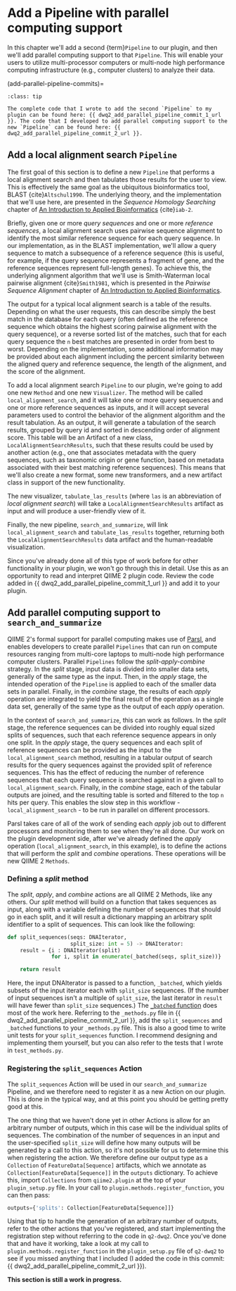 # Add a Pipeline with parallel computing support

In this chapter we'll add a second {term}`Pipeline` to our plugin, and then we'll add parallel computing support to that `Pipeline`.
This will enable your users to utilize multi-processor computers or multi-node high performance computing infrastructure (e.g., computer clusters) to analyze their data.

(add-parallel-pipeline-commits)=
```{admonition} tl;dr
:class: tip

The complete code that I wrote to add the second `Pipeline` to my plugin can be found here: {{ dwq2_add_parallel_pipeline_commit_1_url }}. The code that I developed to add parallel computing support to the new `Pipeline` can be found here: {{ dwq2_add_parallel_pipeline_commit_2_url }}.
```

## Add a local alignment search `Pipeline`

The first goal of this section is to define a new `Pipeline` that performs a local alignment search and then tabulates those results for the user to view.
This is effectively the same goal as the ubiquitous bioinformatics tool, BLAST {cite}`Altschul1990`.
The underlying theory, and the implementation that we'll use here, are presented in the *Sequence Homology Searching* chapter of [An Introduction to Applied Bioinformatics](https://readIAB.org) {cite}`iab-2`.

Briefly, given one or more *query sequences* and one or more *reference sequences*, a local alignment search uses pairwise sequence alignment to identify the most similar reference sequence for each query sequence.
In our implementation, as in the BLAST implementation, we'll allow a query sequence to match a subsequence of a reference sequence (this is useful, for example, if the query sequence represents a fragment of gene, and the reference sequences represent full-length genes).
To achieve this, the underlying alignment algorithm that we'll use is Smith-Waterman local pairwise alignment {cite}`Smith1981`, which is presented in the *Pairwise Sequence Alignment* chapter of [An Introduction to Applied Bioinformatics](https://readIAB.org).

The output for a typical local alignment search is a table of the results.
Depending on what the user requests, this can describe simply the best match in the database for each query (often defined as the reference sequence which obtains the highest scoring pairwise alignment with the query sequence), or a reverse sorted list of the matches, such that for each query sequence the `n` best matches are presented in order from best to worst.
Depending on the implementation, some additional information may be provided about each alignment including the percent similarity between the aligned query and reference sequence, the length of the alignment, and the score of the alignment.

To add a local alignment search `Pipeline` to our plugin, we're going to add one new `Method` and one new `Visualizer`.
The method will be called `local_alignment_search`, and it will take one or more query sequences and one or more reference sequences as inputs, and it will accept several parameters used to control the behavior of the alignment algorithm and the result tabulation.
As an output, it will generate a tabulation of the search results, grouped by query id and sorted in descending order of alignment score.
This table will be an Artifact of a new class, `LocalAlignmentSearchResults`, such that these results could be used by another action (e.g., one that associates metadata with the query sequences, such as taxonomic origin or gene function, based on metadata associated with their best matching reference sequences).
This means that we'll also create a new format, some new transformers, and a new artifact class in support of the new functionality.

The new visualizer, `tabulate_las_results` (where `las` is an abbreviation of *local alignment search*) will take a `LocalAlignmentSearchResults` artifact as input and will produce a user-friendly view of it.

Finally, the new pipeline, `search_and_summarize`, will link `local_alignment_search` and `tabulate_las_results` together, returning both the `LocalAlignmentSearchResults` data artifact and the human-readable visualization.

Since you've already done all of this type of work before for other functionality in your plugin, we won't go through this in detail.
Use this as an opportunity to read and interpret QIIME 2 plugin code.
Review the code added in {{ dwq2_add_parallel_pipeline_commit_1_url }} and add it to your plugin.

## Add parallel computing support to `search_and_summarize`

QIIME 2's formal support for parallel computing makes use of [Parsl](https://parsl-project.org/), and enables developers to create parallel `Pipelines` that can run on compute resources ranging from multi-core laptops to multi-node high performance computer clusters.
Parallel `Pipelines` follow the *split-apply-combine* strategy.
In the *split* stage, input data is divided into smaller data sets, generally of the same type as the input.
Then, in the *apply* stage, the intended operation of the `Pipeline` is applied to each of the smaller data sets in parallel.
Finally, in the *combine* stage, the results of each *apply* operation are integrated to yield the final result of the operation as a single data set, generally of the same type as the output of each *apply* operation.

In the context of `search_and_summarize`, this can work as follows.
In the *split* stage, the reference sequences can be divided into roughly equal sized splits of sequences, such that each reference sequence appears in only one split.
In the *apply* stage, the query sequences and each split of reference sequences can be provided as the input to the `local_alignment_search` method, resulting in a tabular output of search results for the query sequences against the provided split of reference sequences.
This has the effect of reducing the number of reference sequences that each query sequence is searched against in a given call to `local_alignment_search`.
Finally, in the *combine* stage, each of the tabular outputs are joined, and the resulting table is sorted and filtered to the top `n` hits per query.
This enables the slow step in this workflow - `local_alignment_search` - to be run in parallel on different processors.

Parsl takes care of all of the work of sending each *apply* job out to different processors and monitoring them to see when they're all done.
Our work on the plugin development side, after we've already defined the *apply* operation (`local_alignment_search`, in this example), is to define the actions that will perform the *split* and *combine* operations.
These operations will be new QIIME 2 `Methods`.

### Defining a *split* method

The *split*, *apply*, and *combine* actions are all QIIME 2 Methods, like any others.
Our *split* method will build on a function that takes sequences as input, along with a variable defining the number of sequences that should go in each split, and it will result a dictionary mapping an arbitrary split identifier to a split of sequences.
This can look like the following:

```python
def split_sequences(seqs: DNAIterator,
                    split_size: int = 5) -> DNAIterator:
    result = {i : DNAIterator(split)
              for i, split in enumerate(_batched(seqs, split_size))}

    return result
```

Here, the input DNAIterator is passed to a function, `_batched`, which yields subsets of the input iterator each with `split_size` sequences.
(If the number of input sequences isn't a multiple of `split_size`, the last iterator in `result` will have fewer than `split_size` sequences.)
The [`_batched` function](https://docs.python.org/3/library/itertools.html#itertools.batched) does most of the work here.
Referring to the `_methods.py` file in {{ dwq2_add_parallel_pipeline_commit_2_url }}, add the `split_sequences` and `_batched` functions to your `_methods.py` file.
This is also a good time to write unit tests for your `split_sequences` function.
I recommend designing and implementing them yourself, but you can also refer to the tests that I wrote in `test_methods.py`.

### Registering the `split_sequences` Action

The `split_sequences` Action will be used in our `search_and_summarize` Pipeline, and we therefore need to register it as a new Action on our plugin.
This is done in the typical way, and at this point you should be getting pretty good at this.

The one thing that we haven't done yet in other Actions is allow for an arbitrary number of outputs, which in this case will be the individual splits of sequences.
The combination of the number of sequences in an input and the user-specified `split_size` will define how many outputs will be generated by a call to this action, so it's not possible for us to determine this when registering the action.
We therefore define our output type as a `Collection` of `FeatureData[Sequence]` artifacts, which we annotate as `Collection[FeatureData[Sequence]]` in the `outputs` dictionary.
To achieve this, import `Collections` from `qiime2.plugin` at the top of your `plugin_setup.py` file.
In your call to `plugin.methods.register_function`, you can then pass:

```python
outputs={'splits': Collection[FeatureData[Sequence]]}
```

Using that tip to handle the generation of an arbitrary number of outputs, refer to the other actions that you've registered, and start implementing the registration step without referring to the code in `q2-dwq2`.
Once you've done that and have it working, take a look at my call to `plugin.methods.register_function` in the `plugin_setup.py` file of `q2-dwq2` to see if you missed anything that I included (I added the code in this commit: {{ dwq2_add_parallel_pipeline_commit_2_url }}).



**This section is still a work in progress.**